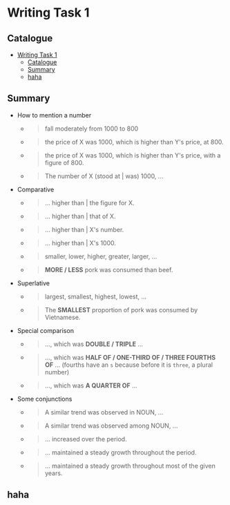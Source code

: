 # Writing Task 1

## Catalogue

- [Writing Task 1](#writing-task-1)
  - [Catalogue](#catalogue)
  - [Summary](#summary)
  - [haha](#haha)

## Summary

- How to mention a number
  - > fall moderately from 1000 to 800
  - > the price of X was 1000, which is higher than Y's price, at 800.
  - > the price of X was 1000, which is higher than Y's price, with a figure of 800.
  - > The number of X (stood at | was) 1000, ...
- Comparative
  - > ... higher than | the figure for X.
  - > ... higher than | that of X.
  - > ... higher than | X's number.
  - > ... higher than | X's 1000.
  - > smaller, lower, higher, greater, larger, ...
  - > **MORE / LESS** pork was consumed than beef.
- Superlative
  - > largest, smallest, highest, lowest, ...
  - > The **SMALLEST** proportion of pork was consumed by Vietnamese.
- Special comparison
  - > ..., which was **DOUBLE / TRIPLE** ...
  - > ..., which was **HALF OF / ONE-THIRD OF / THREE FOURTHS OF** ... (fourths have an `s` because before it is `three`, a plural number)
  - > ..., which was **A QUARTER OF** ...
- Some conjunctions
  - > A similar trend was observed in NOUN, ...
  - > A similar trend was observed among NOUN, ...
  - > ... increased over the period.
  - > ... maintained a steady growth throughout the period.
  - > ... maintained a steady growth throughout most of the given years.

## haha

